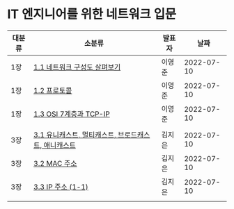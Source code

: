 # IT 엔지니어를 위한 네트워크 입문

| 대분류 | 소분류                                                                                                                                                                     | 발표자 | 날짜       |
| ------ | -------------------------------------------------------------------------------------------------------------------------------------------------------------------------- | ------ | ---------- |
| 1장    | [1.1 네트워크 구성도 살펴보기](books/IT%20엔지니어를%20위한%20네트워크%20입문/1장/1.1%20네트워크%20구성도%20살펴보기.md)                                                   | 이영준 | 2022-07-10 |
| 1장    | [1.2 프로토콜](books/IT%20엔지니어를%20위한%20네트워크%20입문/1장/1.2%20프로토콜.md)                                                                                       | 이영준 | 2022-07-10 |
| 1장    | [1.3 OSI 7계층과 TCP-IP](books/IT%20엔지니어를%20위한%20네트워크%20입문/1장/1.3%20OSI%207계층과%20TCP-IP.md)                                                               | 이영준 | 2022-07-10 |
|        |                                                                                                                                                                            |        |            |
| 3장    | [3.1 유니캐스트, 멀티캐스트, 브로드캐스트, 애니캐스트](books/IT%20엔지니어를%20위한%20네트워크%20입문/3장/3.1%20유니캐스트,%20멀티캐스트,%20브로드캐스트,%20애니캐스트.md) | 김지은 | 2022-07-10 |
| 3장    | [3.2 MAC 주소](books/IT%20엔지니어를%20위한%20네트워크%20입문/3장/3.2%20MAC%20주소.md)                                                                                     | 김지은 | 2022-07-10 |
| 3장    | [3.3 IP 주소 (1-1)](books/IT%20엔지니어를%20위한%20네트워크%20입문/3장/3.3%20IP%20주소%20(1-1).md)                                                                         | 김지은 | 2022-07-10 |
|        |                                                                                                                                                                            |        |            |
